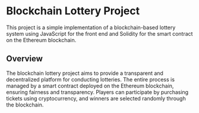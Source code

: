 # Blockchain Lottery Project

This project is a simple implementation of a blockchain-based lottery system using JavaScript for the front end and Solidity for the smart contract on the Ethereum blockchain.

## Overview

The blockchain lottery project aims to provide a transparent and decentralized platform for conducting lotteries. The entire process is managed by a smart contract deployed on the Ethereum blockchain, ensuring fairness and transparency. Players can participate by purchasing tickets using cryptocurrency, and winners are selected randomly through the blockchain.
